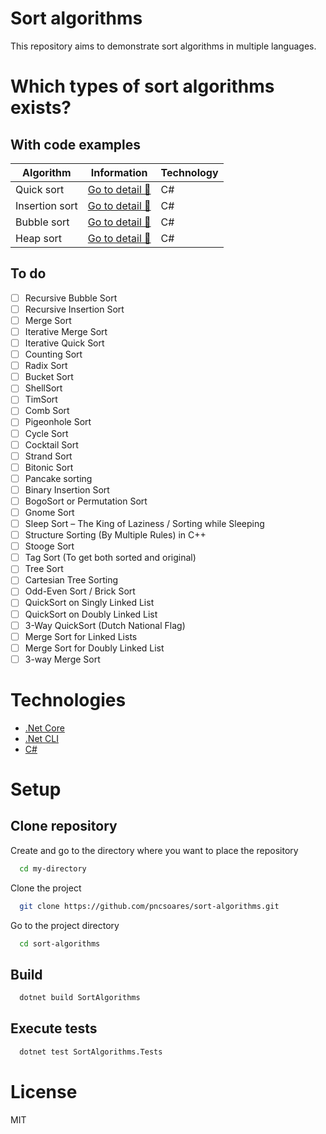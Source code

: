 # Sort algorithms

This repository aims to demonstrate sort algorithms in multiple languages.

# Which types of sort algorithms exists?

## With code examples

| Algorithm | Information | Technology |
| -- | -- | -- |
| Quick sort | [Go to detail 📄](SortAlgorithms/SortAlgorithms/QuickSort/README.md) | C# |
| Insertion sort | [Go to detail 📄](SortAlgorithms/SortAlgorithms/InsertionSort/README.md) | C# |
| Bubble sort | [Go to detail 📄](SortAlgorithms/SortAlgorithms/BubbleSort/README.md) | C# |
| Heap sort | [Go to detail 📄](SortAlgorithms/SortAlgorithms/HeapSort/README.md) | C# |

## To do

- [ ] Recursive Bubble Sort
- [ ] Recursive Insertion Sort
- [ ] Merge Sort
- [ ] Iterative Merge Sort
- [ ] Iterative Quick Sort
- [ ] Counting Sort
- [ ] Radix Sort
- [ ] Bucket Sort
- [ ] ShellSort
- [ ] TimSort
- [ ] Comb Sort
- [ ] Pigeonhole Sort
- [ ] Cycle Sort
- [ ] Cocktail Sort
- [ ] Strand Sort
- [ ] Bitonic Sort
- [ ] Pancake sorting
- [ ] Binary Insertion Sort
- [ ] BogoSort or Permutation Sort
- [ ] Gnome Sort
- [ ] Sleep Sort – The King of Laziness / Sorting while Sleeping
- [ ] Structure Sorting (By Multiple Rules) in C++
- [ ] Stooge Sort
- [ ] Tag Sort (To get both sorted and original)
- [ ] Tree Sort
- [ ] Cartesian Tree Sorting
- [ ] Odd-Even Sort / Brick Sort
- [ ] QuickSort on Singly Linked List
- [ ] QuickSort on Doubly Linked List
- [ ] 3-Way QuickSort (Dutch National Flag)
- [ ] Merge Sort for Linked Lists
- [ ] Merge Sort for Doubly Linked List
- [ ] 3-way Merge Sort

# Technologies

- [.Net Core](https://dotnet.microsoft.com/en-us/download)
- [.Net CLI](https://docs.microsoft.com/en-us/dotnet/core/tools/)
- [C#](https://docs.microsoft.com/en-us/dotnet/csharp/)

# Setup

## Clone repository

Create and go to the directory where you want to place the repository

```bash
  cd my-directory
```

Clone the project

```bash
  git clone https://github.com/pncsoares/sort-algorithms.git
```

Go to the project directory

```bash
  cd sort-algorithms
```

## Build

```bash
  dotnet build SortAlgorithms
```

## Execute tests

```bash
  dotnet test SortAlgorithms.Tests
```

# License

MIT